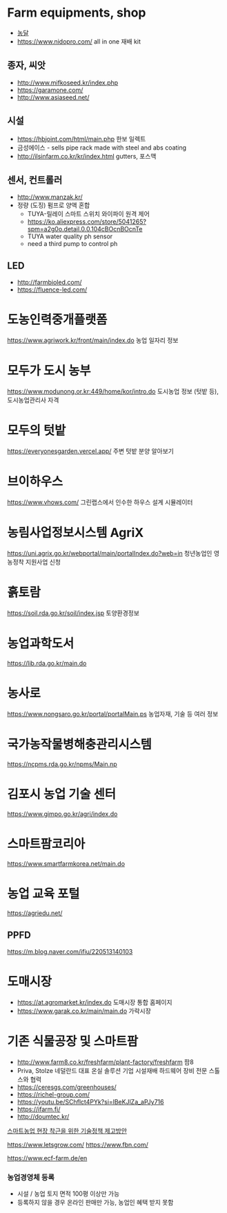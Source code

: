 
# Farm equipments, shop
- [농달](https://nongdal.co.kr/)
- https://www.nidopro.com/ all in one 재배 kit
## 종자, 씨앗
- http://www.mifkoseed.kr/index.php
- https://garamone.com/
- http://www.asiaseed.net/
## 시설
- https://hbjoint.com/html/main.php 한보 일렉트
- 금성에이스 - sells pipe rack made with steel and abs coating
- http://ilsinfarm.co.kr/kr/index.html gutters, 포스맥
## 센서, 컨트롤러
- http://www.manzak.kr/
- 정량 (도징) 펌프로 양액 혼합
  - TUYA-릴레이 스마트 스위치 와이파이 원격 제어
  - https://ko.aliexpress.com/store/5041265?spm=a2g0o.detail.0.0.104cBOcnBOcnTe
  - TUYA water quality ph sensor
  - need a third pump to control ph
## LED
- http://farmbioled.com/
- https://fluence-led.com/


# 도농인력중개플랫폼
https://www.agriwork.kr/front/main/index.do 농업 일자리 정보

# 모두가 도시 농부
https://www.modunong.or.kr:449/home/kor/intro.do 도시농업 정보 (텃밭 등), 도시농업관리사 자격

# 모두의 텃밭
https://everyonesgarden.vercel.app/ 주변 텃밭 분양 알아보기

# 브이하우스
https://www.vhows.com/ 그린랩스에서 인수한 하우스 설계 시뮬레이터

# 농림사업정보시스템 AgriX
https://uni.agrix.go.kr/webportal/main/portalIndex.do?web=in 청년농업인 영농정착 지원사업 신청

# 흙토람
https://soil.rda.go.kr/soil/index.jsp 토양환경정보

# 농업과학도서
https://lib.rda.go.kr/main.do

# 농사로
https://www.nongsaro.go.kr/portal/portalMain.ps 농업자재, 기술 등 여러 정보



# 국가농작물병해충관리시스템
https://ncpms.rda.go.kr/npms/Main.np

# 김포시 농업 기술 센터
https://www.gimpo.go.kr/agri/index.do

# 스마트팜코리아
https://www.smartfarmkorea.net/main.do

# 농업 교육 포털
https://agriedu.net/






## PPFD
https://m.blog.naver.com/ifiu/220513140103

# 도매시장
- https://at.agromarket.kr/index.do 도매시장 통합 홈페이지
- https://www.garak.co.kr/main/main.do 가락시장

# 기존 식물공장 및 스마트팜
- http://www.farm8.co.kr/freshfarm/plant-factory/freshfarm 팜8
- Priva, Stolze 네덜란드 대표 온실 솔루션 기업 시설재배 하드웨어 장비 전문 스톨스와 협력
- https://ceresgs.com/greenhouses/
- https://richel-group.com/
- https://youtu.be/SChflct4PYk?si=lBeKJlZa_aPJy716
- https://ifarm.fi/
- http://doumtec.kr/

[스마트농업 현장 착근을 위한 기술정책 제고방안](https://www.dbpia.co.kr/journal/articleDetail?nodeId=NODE09233136)

https://www.letsgrow.com/
https://www.fbn.com/

https://www.ecf-farm.de/en

### 농업경영체 등록
- 시설 / 농업 토지 면적 100평 이상만 가능
- 등록하지 않을 경우 온라인 판매만 가능, 농업인 혜택 받지 못함
